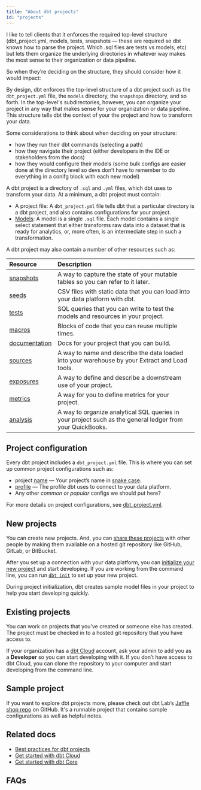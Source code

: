 ```yaml
---
title: "About dbt projects"
id: "projects"
---
```



I like to tell clients that it enforces the required top-level structure (dbt_project.yml, models, tests, snapshots — these are required so dbt knows how to parse the project. Which .sql files are tests vs models, etc) but lets them organize the underlying directories in whatever way makes the most sense to their organization or data pipeline.

So when they’re deciding on the structure, they should consider how it would impact:








By design, dbt enforces the top-level structure of a dbt project such as the `dbt_project.yml` file, the `models` directory, the `snapshops` directory, and so forth. In the top-level's subdirectories, however, you can organize your project in any way that makes sense for your organization or data pipeline. This structure tells dbt the context of your the project and how to transform your data.

Some considerations to think about when deciding on your structure:

- how they run their dbt commands (selecting a path)
- how they navigate their project (either developers in the IDE or stakeholders from the docs)
- how they would configure their models (some bulk configs are easier done at the directory level so devs don’t have to remember to do everything in a conifg block with each new model)


A dbt project is a directory of `.sql` and `.yml` files, which dbt uses to transform your data. At a minimum, a dbt project must contain:
* A project file: A `dbt_project.yml` file tells dbt that a particular directory is a dbt project, and also contains configurations for your project.
* [Models](/docs/build/models): A model is a single `.sql` file. Each model contains a single select statement that either transforms raw data into a dataset that is ready for analytics, or, more often, is an intermediate step in such a transformation.

A dbt project may also contain a number of other resources such as:

| Resource  | Description  |
| :--- | :--- |
| [snapshots](/docs/build/snapshots) | A way to capture the state of your mutable tables so you can refer to it later. |
| [seeds](/docs/build/seeds) | CSV files with static data that you can load into your data platform with dbt. |
| [tests](/docs/build/tests) | SQL queries that you can write to test the models and resources in your project. |
| [macros](/docs/build/jinja-macros) | Blocks of code that you can reuse multiple times. |
| [documentation](/docs/collaborate/documentation) | Docs for your project that you can build. |
| [sources](/docs/build/sources) | A way to name and describe the data loaded into your warehouse by your Extract and Load tools. |
| [exposures](/docs/build/exposures) | A way to define and describe a downstream use of your project. |
| [metrics](/docs/build/metrics) | A way for you to define metrics for your project. |
| [analysis](/docs/build/analyses) | A way to organize analytical SQL queries in your project such as the general ledger from your QuickBooks. |

## Project configuration
Every dbt project includes a `dbt_project.yml` file. This is where you can set up common project configurations such as:

- project [name](/reference/project-configs/name) &mdash; Your project’s name in [snake case](https://en.wikipedia.org/wiki/Snake_case).
- [profile](/reference/project-configs/profile) &mdash; The profile dbt uses to connect to your data platform.
- Any other *common or popular* configs we should put here?

For more details on project configurations, see [dbt_project.yml](/reference/dbt_project.yml).

## New projects

You can create new projects. And, you can [share these projects](/docs/collaborate/git-version-control) with other people by making them available on a hosted git repository like GitHub, GitLab, or BitBucket.

After you set up a connection with your data platform, you can [initialize your new project](/docs/develop/getting-started/getting-set-up/setting-up-bigquery#initialize-your-dbt-project) and start developing. If you are working from the command line, you can run [`dbt init`](/reference/commands/init) to set up your new project.

During project initialization, dbt creates sample model files in your project to help you start developing quickly.

## Existing projects

You can work on projects that you’ve created or someone else has created. The project must be checked in to a hosted git repository that you have access to.

If your organization has a [dbt Cloud](https://www.getdbt.com/product/dbt-cloud-enterprise/) account, ask your admin to add you as a **Developer** so you can start developing with it. If you don’t have access to dbt Cloud, you can clone the repository to your computer and start developing from the command line.

## Sample project

If you want to explore dbt projects more, please check out dbt Lab’s [Jaffle shop repo](https://github.com/dbt-labs/jaffle_shop_duckdb) on GitHub. It's a runnable project that contains sample configurations as well as helpful notes.

## Related docs

- [Best practices for dbt projects](/guides/best-practices/how-we-structure/1-guide-overview)
- [Get started with dbt Cloud](/docs/develop/getting-started/getting-started-dbt-cloud)
- [Get started with dbt Core](/docs/develop/getting-started/getting-started-dbt-core)

## FAQs

<FAQ src="Project/project-name" />
<FAQ src="Project/structure-a-project" />
